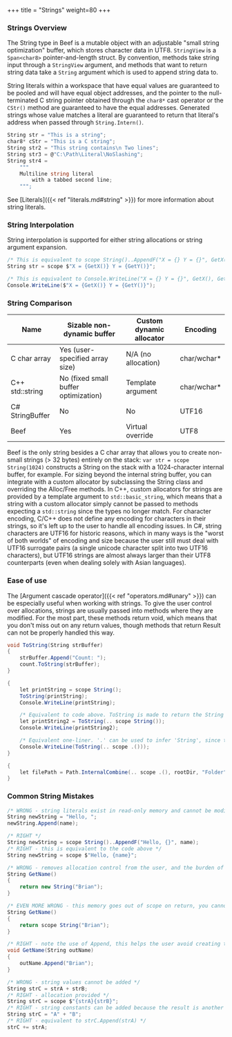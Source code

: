 +++
title = "Strings"
weight=80
+++

### Strings Overview
The String type in Beef is a mutable object with an adjustable "small string optimization" buffer, which stores character data in UTF8. `StringView` is a `Span<char8>` pointer-and-length struct. By convention, methods take string input through a `StringView` argument, and methods that want to return string data take a `String` argument which is used to append string data to.

String literals within a workspace that have equal values are guaranteed to be pooled and will have equal object addresses, and the pointer to the null-terminated C string pointer obtained through the `char8*` cast operator or the `CStr()` method are guaranteed to have the equal addresses. Generated strings whose value matches a literal are guaranteed to return that literal's address when passed through `String.Intern()`.

```C#
String str = "This is a string";
char8* cStr = "This is a C string";
String str2 = "This string contains\n Two lines";
String str3 = @"C:\Path\Literal\NoSlashing";
String str4 =
	"""
	Multiline string literal
		with a tabbed second line;
	""";
```

See [Literals]({{< ref "literals.md#string" >}}) for more information about string literals.

### String Interpolation

String interpolation is supported for either string allocations or string argument expansion.

```C#
/* This is equivalent to scope String()..AppendF("X = {} Y = {}", GetX(), GetY()) */
String str = scope $"X = {GetX()} Y = {GetY()}";

/* This is equivalent to Console.WriteLine("X = {} Y = {}", GetX(), GetY()) */
Console.WriteLine($"X = {GetX()} Y = {GetY()}");
```

### String Comparison

|Name           |Sizable non-dynamic buffer           |Custom dynamic allocator|Encoding          |
|---------------|-------------------------------------|------------------------|------------------|
|C char array   | Yes (user-specified array size)     | N/A (no allocation)    | char/wchar*      |
|C++ std::string| No (fixed small buffer optimization)| Template argument      | char/wchar*      |
|C# StringBuffer| No                                  | No                     | UTF16            |
|Beef           | Yes                                 | Virtual override       | UTF8             |

Beef is the only string besides a C char array that allows you to create non-small strings (> 32 bytes) entirely on the stack: `var str = scope String(1024)` constructs a String on the stack with a 1024-character internal buffer, for example. For sizing beyond the internal string buffer, you can integrate with a custom allocator by subclassing the String class and overriding the Alloc/Free methods. In C++, custom allocators for strings are provided by a template argument to `std::basic_string`, which means that a string with a custom allocator simply cannot be passed to methods expecting a `std::string` since the types no longer match. For character encoding, C/C++ does not define any encoding for characters in their strings, so it's left up to the user to handle all encoding issues. In C#, string characters are UTF16 for historic reasons, which in many ways is the "worst of both worlds" of encoding and size because the user still must deal with UTF16 surrogate pairs (a single unicode character split into two UTF16 characters), but UTF16 strings are almost always larger than their UTF8 counterparts (even when dealing solely with Asian languages).

### Ease of use

The [Argument cascade operator]({{< ref "operators.md#unary" >}}) can be especially useful when working with strings. To give the user control over allocations, strings are usually passed into methods where they are modified. For the most part, these methods return void, which means that you don't miss out on any return values, though methods that return Result<T> can not be properly handled this way.

```C#
void ToString(String strBuffer)
{
	strBuffer.Append("Count: ");
	count.ToString(strBuffer);
}

{
	let printString = scope String();
	ToString(printString);
	Console.WriteLine(printString);

	/* Equivalent to code above. ToString is made to return the String we pass in */
	let printString2 = ToString(.. scope String());
	Console.WriteLine(printString2);

	/* Equivalent one-liner. '.' can be used to infer 'String', since the type passed into ToString is unambiguous */
	Console.WriteLine(ToString(.. scope .()));
}

{
	let filePath = Path.InternalCombine(.. scope .(), rootDir, "Folder", "file.bin");
}
```

### Common String Mistakes

```C#
/* WRONG - string literals exist in read-only memory and cannot be modified */
String newString = "Hello, ";
newString.Append(name);

/* RIGHT */
String newString = scope String()..AppendF("Hello, {}", name);
/* RIGHT - this is equivalent to the code above */
String newString = scope $"Hello, {name}";
```

```C#
/* WRONG - removes allocation control from the user, and the burden of releasing this memory is placed on the caller */
String GetName()
{
	return new String("Brian");
}

/* EVEN MORE WRONG - this memory goes out of scope on return, you cannot pass stack-allocated memory back to the caller */
String GetName()
{
	return scope String("Brian");
}

/* RIGHT - note the use of Append, this helps the user avoid creating temporary strings that need to be concatenated later */
void GetName(String outName)
{
	outName.Append("Brian");
}
```

```C#
/* WRONG - string values cannot be added */
String strC = strA + strB;
/* RIGHT - allocation provided */
String strC = scope $"{strA}{strB}";
/* RIGHT - string constants can be added because the result is another string constant - no allocation is needed at runtime */
String strC = "A" + "B";
/* RIGHT - equivalent to strC.Append(strA) */
strC += strA;
```
